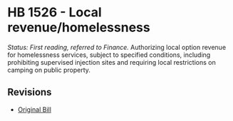 # HB 1526 - Local revenue/homelessness
*Status: First reading, referred to Finance.*
Authorizing local option revenue for homelessness services, subject to specified conditions, including prohibiting supervised injection sites and requiring local restrictions on camping on public property.

## Revisions
* [Original Bill](1/)